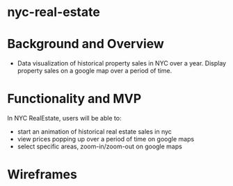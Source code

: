 # nyc-real-estate

 # Background and Overview
 
 * Data visualization of historical property sales in NYC over a year. Display property sales on a google map over a period of time. 
 
 # Functionality and MVP 
 
 In NYC RealEstate, users will be able to:

  * start an animation of historical real estate sales in nyc
  * view prices popping up over a period of time on google maps
  * select specific areas, zoom-in/zoom-out on google maps
  
 
 # Wireframes 
   

 
 
  
  
  
